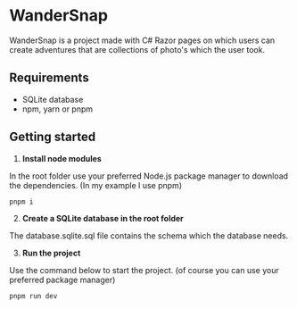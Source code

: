 # WanderSnap

WanderSnap is a project made with C# Razor pages on which users can create adventures that are collections of photo's which the user took.

## Requirements

- SQLite database
- npm, yarn or pnpm

## Getting started

1. **Install node modules**

In the root folder use your preferred Node.js package manager to download the dependencies. (In my example I use pnpm)

```
pnpm i
```

2. **Create a SQLite database in the root folder**

The database.sqlite.sql file contains the schema which the database needs.

3. **Run the project**

Use the command below to start the project. (of course you can use your preferred package manager)

```
pnpm run dev
```
